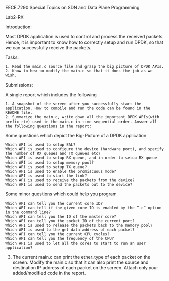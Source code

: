 EECE.7290 Special Topics on SDN and Data Plane Programming

Lab2-RX

Introduction:

Most DPDK application is used to control and process the received packets. Hence, it is important to know how to correctly setup and run DPDK, so that we can successfully receive the packets.

Tasks:

	1. Read the main.c source file and grasp the big picture of DPDK APIs.
	2. Know to how to modify the main.c so that it does the job as we wish.
	
Submissions:

A single report which includes the following

	1. A snapshot of the screen after you successfully start the application. How to compile and run the code can be found in the README file.
	2. Summarize the main.c, write down all the important DPDK APIs(with prefix rte) used in the main.c in time-sequential order. Answer all the following questions in the report:
	
Some questions which depict the Big-Picture of a DPDK application

	Which API is used to setup EAL?
	Which API is used to configure the device (hardware port), and specify the number of RX queues and TX queues etc?
	Which API is used to setup RX queue, and in order to setup RX queue which API is used to setup memory pool?
	Which API is used to setup TX queue?
	Which API is used to enable the promiscuous mode?
	Which API is used to start the link?
	Which API is used to receive the packets from the device?
	Which API is used to send the packets out to the device?
 
Some minor questions which could help you program

	Which API can tell you the current core ID?
	Which API can tell if the given core ID is enabled by the “-c” option in the command line?
	Which API can tell you the ID of the master core?
	Which API can tell you the socket ID of the current port?
	Which API is used to release the packets back to the memory pool?
	Which API is used to the get data address of each packet?
	Which API can tell you the current CPU cycles?
	Which API can tell you the frequency of the CPU?
	Which API is used to let all the cores to start to run an user application?
	
3. The current main.c can print the ether_type of each packet on the screen. Modify the main.c so that it can also print the source and destination IP address of each packet on the screen. Attach only your added/modified code in the report.
	
